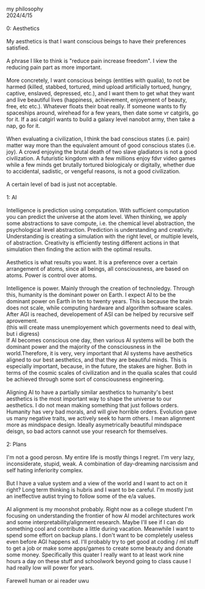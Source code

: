 my philosophy<br>
2024/4/15<br>
<br>
0: Aesthetics<br>
<br>
My aesthetics is that I want conscious beings to have their preferences satisfied. <br>
<br>
A phrase I like to think is "reduce pain increase freedom". I view the reducing pain part as more important. <br>
<br>
More concretely, I want conscious beings (entities with qualia), to not be harmed (killed, stabbed, tortured, mind upload artificially tortued, hungry, captive, enslaved, depressed, etc.),
and I want them to get what they want and live beautiful lives (happiness, achievement, enjoyement of beauty, free, etc etc.). Whatever floats their boat really. If someone wants to fly
spaceships around, wirehead for a few years, then date some vr catgirls, go for it. If a asi catgirl wants to build a galaxy level nanobot army, then take a nap, go for it. <br>
<br>
When evaluating a civilization, I think the bad conscious states (i.e. pain) matter way more than the equivalent amount of good conscious states (i.e. joy). A crowd enjoying the brutal death of two slave 
gladiators is not a good civilization. A futuristic kingdom with a few millions enjoy fdvr video games while a few minds get brutally tortured biologicaly or digitally, whether due to accidental,
sadistic, or vengeful reasons, is not a good civilization.<br>
<br>
A certain level of bad is just not acceptable. <br>
<br>
1: AI<br>
<br>
Intelligence is prediction using computation. With sufficient computation you can predict the universe at the atom level. When thinking, we apply some abstractions to save compute, 
i.e. the chemical level abstraction, the psychological level abstraction. Prediction is understanding and creativity. Understanding is creating a simulation with the right
level, or multiple levels, of abstraction. Creativity is efficiently testing different actions in that simulation then finding the action with the optimal results. <br>
<br>
Aesthetics is what results you want. It is a preference over a certain arrangement of atoms, since all beings, all consciousness, are based on atoms. Power is control over atoms. <br>
<br>
Intelligence is power. Mainly through the creation of technoledgy. Through this, humanity is the dominant power on Earth. I expect AI to be the dominant power on Earth in ten to twenty years.
This is because the brain does not scale, while computing hardware and algorithm software scales. After AGI is reached, developement of ASI can be helped by recursive self aprovement.<br>
(this will create mass unemployement which goverments need to deal with, but i digress)<br>
If AI becomes conscious one day, then various AI systems will be both the dominant power and the majority of the consciousness in the world.Therefore, it is very, very important that AI systems have aesthetics aligned to our best aesthetics, and that they are beautiful minds.
This is especially important, because, in the future, the stakes are higher. Both in terms of the cosmic scales of civilization and in the qualia scales that could be achieved through
some sort of consciousness engineering. <br>
<br>
Aligning AI to have a partially similar aesthetics to humanity's best aesthetics is the most important way to shape the universe to our aesthetics. I do not mean making something that just follows orders.
Humanity has very bad morals, and will give horrible orders. Evolution gave us many negative traits, we actively seek to harm others. I mean alignment more as mindspace design. Ideally asymetrically
beautiful mindspace deisgn, so bad actors cannot use your research for themselves. <br>
<br>
2: Plans<br>
<br>
I'm not a good perosn. My entire life is mostly things I regret. I'm very lazy, inconsiderate, stupid, weak. A combination of day-dreaming narcissism and self hating inferiority complex.  <br>
<br>
But I have a value system and a view of the world and I want to act on it right? Long term thinking is hubris and I want to be careful. I'm mostly just an ineffective autist trying to follow some of the e/a values.<br>
<br>
AI alignment is my moonshot probably. Right now as a college student I'm focusing on understanding the frontier of how AI model architectures work and some interpretability/alignment research. Maybe I'll see if I
can do something cool and contribute a little during vacation. 
Meanwhile I want to spend some effort on backup plans. I don't want to be completely useless even before AGI happens xd. I'll probably try to get good at coding / ml stuff to get a job or make some apps/games to
create some beauty and donate some money. Specifically this quater I really want to at least work nine hours a day on these stuff and schoolwork beyond going to class cause I had really low will power for years.<br>
<br>
Farewell human or ai reader uwu<br>
